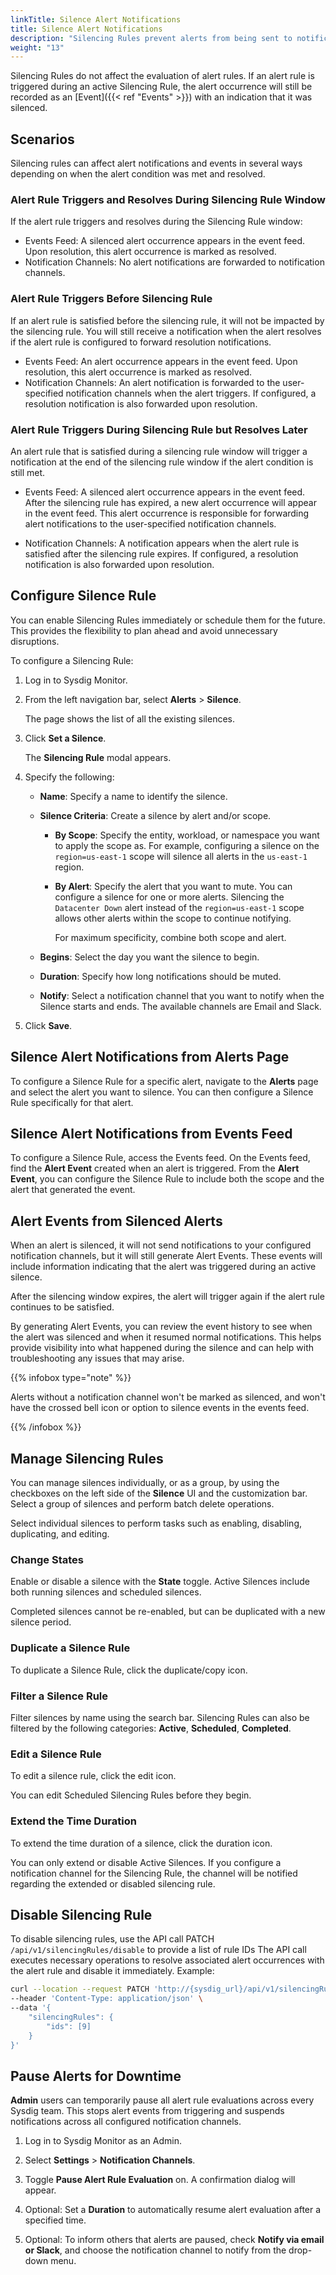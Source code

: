 ```yaml
---
linkTitle: Silence Alert Notifications
title: Silence Alert Notifications
description: "Silencing Rules prevent alerts from being sent to notification channels. You can use them to mute notifications, such as when you are aware of an issue and maintenance is already scheduled."
weight: "13"
---
```


Silencing Rules do not affect the evaluation of alert rules. If an alert rule is triggered during an active Silencing Rule, the alert occurrence will still be recorded as an [Event]({{< ref "Events" >}}) with an indication that it was silenced.

## Scenarios

Silencing rules can affect alert notifications and events in several ways depending on when the alert condition was met and resolved.

### Alert Rule Triggers and Resolves During Silencing Rule Window

If the alert rule triggers and resolves during the Silencing Rule window:
- Events Feed: A silenced alert occurrence appears in the event feed. Upon resolution, this alert occurrence is marked as resolved.
- Notification Channels: No alert notifications are forwarded to notification channels.


### Alert Rule Triggers Before Silencing Rule

If an alert rule is satisfied before the silencing rule, it will not be impacted by the silencing rule. You will still receive a notification when the alert resolves if the alert rule is configured to forward resolution notifications.
- Events Feed: An alert occurrence appears in the event feed. Upon resolution, this alert occurrence is marked as resolved.
- Notification Channels: An alert notification is forwarded to the user-specified notification channels when the alert triggers. If configured, a resolution notification is also forwarded upon resolution.

### Alert Rule Triggers During Silencing Rule but Resolves Later

An alert rule that is satisfied during a silencing rule window will trigger a notification at the end of the silencing rule window if the alert condition is still met.
- Events Feed: A silenced alert occurrence appears in the event feed. After the silencing rule has expired, a new alert occurrence will appear in the event feed. This alert occurrence is responsible for forwarding alert notifications to the user-specified notification channels.

- Notification Channels: A notification appears when the alert rule is satisfied after the silencing rule expires. If configured, a resolution notification is also forwarded upon resolution.

## Configure Silence Rule

You can enable Silencing Rules immediately or schedule them for the future. This provides the flexibility to plan ahead and avoid unnecessary disruptions.

To configure a Silencing Rule:

1.  Log in to Sysdig Monitor.

2.  From the left navigation bar, select **Alerts** > **Silence**.

    The page shows the list of all the existing silences.

3.  Click **Set a Silence**.

     The **Silencing Rule** modal appears.

4.  Specify the following:

    -   **Name**: Specify a name to identify the silence.

    -   **Silence Criteria**: Create a silence by alert and/or scope.

        - **By Scope**: Specify the entity, workload, or namespace you want to apply the scope as. For example, configuring a silence on the `region=us-east-1` scope will silence all alerts in the `us-east-1` region.

        - **By Alert**: Specify the alert that you want to mute. You can configure a silence for one or more alerts. Silencing the `Datacenter Down` alert instead of the `region=us-east-1` scope allows other alerts within the scope to continue notifying.

             For maximum specificity, combine both scope and alert.

    -   **Begins**: Select the day you want the silence to begin.

    -   **Duration**: Specify how long notifications should be muted.

    -   **Notify**: Select a notification channel that you want to notify when the Silence starts and ends. The available channels are Email and Slack.

5.  Click **Save**.

## Silence Alert Notifications from Alerts Page

To configure a Silence Rule for a specific alert, navigate to the **Alerts** page and select the alert you want to silence. You can then configure a Silence Rule specifically for that alert.

## Silence Alert Notifications from Events Feed

To configure a Silence Rule, access the Events feed. On the Events feed, find the **Alert Event** created when an alert is triggered. From the **Alert Event**, you can configure the Silence Rule to include both the scope and the alert that generated the event.

## Alert Events from Silenced Alerts

When an alert is silenced, it will not send notifications to your configured notification channels, but it will still generate Alert Events. These events will include information indicating that the alert was triggered during an active silence.

After the silencing window expires, the alert will trigger again if the alert rule continues to be satisfied.

By generating Alert Events, you can review the event history to see when the alert was silenced and when it resumed normal notifications. This helps provide visibility into what happened during the silence and can help with troubleshooting any issues that may arise.

{{% infobox type="note" %}}

Alerts without a notification channel won't be marked as silenced, and won't have the crossed bell icon or option to silence events in the events feed.

{{% /infobox %}}

## Manage Silencing Rules

You can manage silences individually, or as a group, by using the
checkboxes on the left side of the **Silence** UI and the customization bar. Select a group of silences and perform batch delete operations.

Select individual silences to perform tasks such as enabling, disabling, duplicating, and editing.

### Change States

Enable or disable a silence with the **State** toggle. Active Silences include both running silences and scheduled silences.

Completed silences cannot be re-enabled, but can be duplicated with a new silence period.

### Duplicate a Silence Rule

To duplicate a Silence Rule, click the duplicate/copy icon.

### Filter a Silence Rule

Filter silences by name using the search bar. Silencing Rules can also be filtered by the following categories: **Active**, **Scheduled**, **Completed**.

### Edit a Silence Rule

To edit a silence rule, click the edit icon.

You can edit Scheduled Silencing Rules before they begin.


### Extend the Time Duration

To extend the time duration of a silence, click the duration icon.

You can only extend or disable Active Silences. If you configure a notification channel for the Silencing Rule, the channel will be notified regarding the extended or disabled silencing rule.

## Disable Silencing Rule

To disable silencing rules, use the API call PATCH `/api/v1/silencingRules/disable` to provide a list of rule IDs The API call executes necessary operations to resolve associated alert occurrences with the alert rule and disable it immediately. Example:

```bash
curl --location --request PATCH 'http://{sysdig_url}/api/v1/silencingRules/disable' \
--header 'Content-Type: application/json' \
--data '{
    "silencingRules": {
        "ids": [9]
    }
}'
```

## Pause Alerts for Downtime

**Admin** users can temporarily pause all alert rule evaluations across every Sysdig team. This stops alert events from triggering and suspends notifications across all configured notification channels.

1. Log in to Sysdig Monitor as an Admin.

2. Select **Settings** > **Notification Channels**.

3. Toggle **Pause Alert Rule Evaluation** on. A confirmation dialog will appear.

4. Optional: Set a **Duration** to automatically resume alert evaluation after a specified time.

5. Optional: To inform others that alerts are paused, check **Notify via email or Slack**, and choose the notification channel to notify from the drop-down menu.